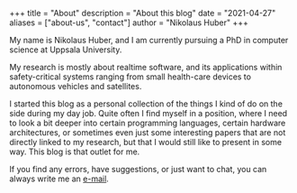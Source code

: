 +++
title = "About"
description = "About this blog"
date = "2021-04-27"
aliases = ["about-us", "contact"]
author = "Nikolaus Huber"
+++

My name is Nikolaus Huber, and I am currently pursuing a PhD in computer science at Uppsala University. 

My research is mostly about realtime software, and its applications within safety-critical systems ranging from small health-care devices to autonomous vehicles and satellites. 

I started this blog as a personal collection of the things I kind of do on the side during my day job. Quite often I find myself in a position, where I need to look a bit deeper into certain programming languages, certain hardware architectures, or sometimes even just some interesting papers that are not directly linked to my research, but that I would still like to present in some way. This blog is that outlet for me. 

If you find any errors, have suggestions, or just want to chat, you can always write me an [e-mail](mailto:mail@nicks-code.space). 

